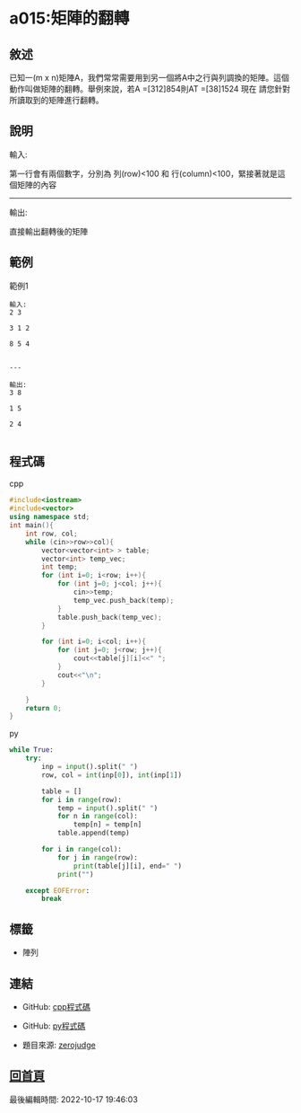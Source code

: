 # a015:矩陣的翻轉

## 敘述

已知一(m x n)矩陣A，我們常常需要用到另一個將A中之行與列調換的矩陣。這個動作叫做矩陣的翻轉。舉例來說，若A =[312]854則AT =[38]1524 現在 請您針對所讀取到的矩陣進行翻轉。


## 說明

輸入:

第一行會有兩個數字，分別為 列(row)<100 和 行(column)<100，緊接著就是這個矩陣的內容

---

輸出:

直接輸出翻轉後的矩陣

## 範例
範例1

```
輸入:
2 3
3 1 2
8 5 4

---

輸出:
3 8
1 5
2 4

```

## 程式碼
cpp

```cpp
#include<iostream>
#include<vector>
using namespace std;
int main(){
    int row, col;
    while (cin>>row>>col){
        vector<vector<int> > table;
        vector<int> temp_vec;
        int temp;
        for (int i=0; i<row; i++){
            for (int j=0; j<col; j++){
                cin>>temp;
                temp_vec.push_back(temp);
            }
            table.push_back(temp_vec);
        }

        for (int i=0; i<col; i++){
            for (int j=0; j<row; j++){
                cout<<table[j][i]<<" ";
            }
            cout<<"\n";
        }

    }
    return 0;
}
```

py

```py
while True:
    try:
        inp = input().split(" ")
        row, col = int(inp[0]), int(inp[1])

        table = []
        for i in range(row):
            temp = input().split(" ")
            for n in range(col):
                temp[n] = temp[n]
            table.append(temp)

        for i in range(col):
            for j in range(row):
                print(table[j][i], end=" ")
            print("")

    except EOFError:
        break
```

## 標籤
- 陣列


## 連結
- GitHub: [cpp程式碼](https://github.com/henryleecode23/solve_record/blob/main/zerojudge/a015/main.cpp)
- GitHub: [py程式碼](https://github.com/henryleecode23/solve_record/blob/main/zerojudge/a015/main.py)


- 題目來源: [zerojudge](https://zerojudge.tw/ShowProblem?problemid=a015)

## [回首頁](https://henryleecode23.github.io/solve_record/)


最後編輯時間: 2022-10-17 19:46:03